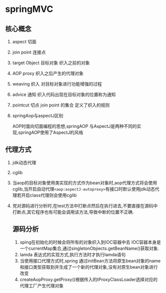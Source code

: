 # springMVC

## 核心概念

1. aspect 切面

2. join point 连接点

3. target Object 目标对象 织入之前的对象

4. AOP proxy  织入之后产生的代理对象

5. weaving 织入 对目标对象进行功能增强的过程

6. advice 通知 织入代码出现在目标对象的位置称为通知

7. pointcut 切点  join point 的集合 定义了织入的规则

8. springAop与aspectJ区别

   AOP时面向切面编程的思想,springAOP 与AspectJ是两种不同的实现,springAOP使用了AspectJ的风格

## 代理方式

1. jdk动态代理

2. cglib

3. 当aop的目标对象使用类实现的方式作为bean对象时,aop代理方式将会使用cglib,当开启自动代理```<aop:aspectJ-autoproxy>```有接口时默认使用jdk动态代理若开启class代理则会使用cglib

4. 党对源码进行分析时,在test方法中打断点然后在执行进去,不要直接在源码中打断点,其它程序也有可能会调用该方法,导致中断的位置不正确.

   ## 源码分析

   1. sping在初始化的时候会将所有的对象织入到IOC容器中去 IOC容器本身是一个currentMap集合,通过singletonObjiects.getBeanName()获取对象.
   2. lamda 表达式的实现方式,执行方法时才执行lamda语句
   3. 当使用接口代理方式时,spring 通过initBean方法将原生bean对象的name和接口类型获取到并生成了一个新的代理对象,没有对原生bean对象进行改变
   4. createAopProxy.getProxy()根据传入的tProxyClassLoader选择对应的代理工厂产生代理对象